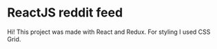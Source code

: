 # ReactJS reddit feed

Hi! This project was made with React and Redux. For styling I used CSS Grid.
